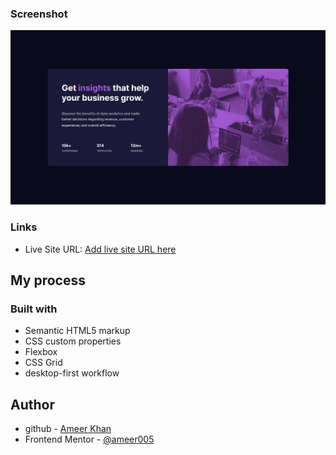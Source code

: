 ### Screenshot

![](images/screenshot.png)

### Links

- Live Site URL: [Add live site URL here](https://your-live-site-url.com)

## My process

### Built with

- Semantic HTML5 markup
- CSS custom properties
- Flexbox
- CSS Grid
- desktop-first workflow

## Author

- github - [Ameer Khan](https://github.com/ameer005)
- Frontend Mentor - [@ameer005](https://www.frontendmentor.io/profile/ameer005)

